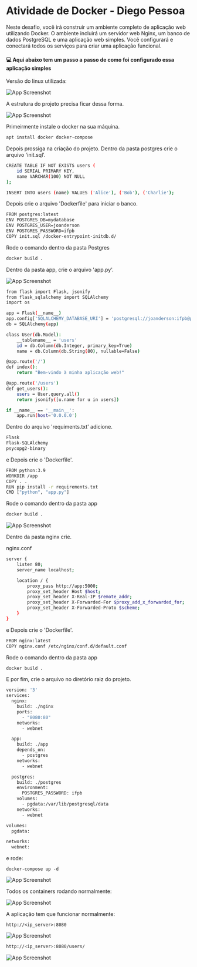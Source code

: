 # Atividade de Docker - Diego Pessoa

Neste desafio, você irá construir um ambiente completo de aplicação web utilizando Docker. O ambiente incluirá um servidor web Nginx, um banco de dados PostgreSQL e uma aplicação web simples. Você configurará e conectará todos os serviços para criar uma aplicação funcional.

#### 💻 Aqui abaixo tem um passo a passo de como foi configurado essa aplicação simples

Versão do linux utilizada:

![App Screenshot](https://github.com/eujoanderson/docker-web-app/blob/master/img/linux.png)

A estrutura do projeto precisa ficar dessa forma.

![App Screenshot](https://github.com/eujoanderson/docker-web-app/blob/master/img/passo01.png)

Primeirmente instale o docker na sua máquina.
```bash
apt install docker docker-compose
```



Depois prossiga na criação do projeto. Dentro da pasta postgres crie o arquivo 'init.sql'. 
```bash
CREATE TABLE IF NOT EXISTS users (
    id SERIAL PRIMARY KEY,
    name VARCHAR(100) NOT NULL
);

INSERT INTO users (name) VALUES ('Alice'), ('Bob'), ('Charlie');
```

Depois crie o arquivo 'Dockerfile' para iniciar o banco.

```bash
FROM postgres:latest
ENV POSTGRES_DB=mydatabase
ENV POSTGRES_USER=joanderson
ENV POSTGRES_PASSWORD=ifpb
COPY init.sql /docker-entrypoint-initdb.d/
```

Rode o comando dentro da pasta Postgres
```bash
docker build .
```

Dentro da pasta app, crie o arquivo 'app.py'. 

![App Screenshot](https://github.com/eujoanderson/docker-web-app/blob/master/img/passo02.png)

```bash
from flask import Flask, jsonify
from flask_sqlalchemy import SQLAlchemy
import os

app = Flask(__name__)
app.config['SQLALCHEMY_DATABASE_URI'] = 'postgresql://joanderson:ifpb@postgres:5432/mydatabase'
db = SQLAlchemy(app)

class User(db.Model):
    __tablename__ = 'users'
    id = db.Column(db.Integer, primary_key=True)
    name = db.Column(db.String(80), nullable=False)

@app.route('/')
def index():
    return "Bem-vindo à minha aplicação web!"

@app.route('/users')
def get_users():
    users = User.query.all()
    return jsonify([u.name for u in users])

if __name__ == '__main__':
    app.run(host='0.0.0.0')
```

Dentro do arquivo 'requiments.txt' adicione.

```bash
Flask
Flask-SQLAlchemy
psycopg2-binary
```

e Depois crie o 'Dockerfile'.

```bash
FROM python:3.9
WORKDIR /app
COPY . .
RUN pip install -r requirements.txt
CMD ["python", "app.py"]
```

Rode o comando dentro da pasta app
```bash
docker build .
```

![App Screenshot](https://github.com/eujoanderson/docker-web-app/blob/master/img/passo03.png)


Dentro da pasta nginx crie.

nginx.conf
```bash
server {
    listen 80;
    server_name localhost;

    location / {
        proxy_pass http://app:5000;
        proxy_set_header Host $host;
        proxy_set_header X-Real-IP $remote_addr;
        proxy_set_header X-Forwarded-For $proxy_add_x_forwarded_for;
        proxy_set_header X-Forwarded-Proto $scheme;
    }
}
```

e Depois crie o 'Dockerfile'.

```bash
FROM nginx:latest
COPY nginx.conf /etc/nginx/conf.d/default.conf
```

Rode o comando dentro da pasta app
```bash
docker build .
```

E por fim, crie o arquivo no diretório raiz do projeto.

```bash
version: '3'
services:
  nginx:
    build: ./nginx
    ports:
      - "8080:80"
    networks:
      - webnet

  app:
    build: ./app
    depends_on:
      - postgres
    networks:
      - webnet

  postgres:
    build: ./postgres
    environment:
      POSTGRES_PASSWORD: ifpb
    volumes:
      - pgdata:/var/lib/postgresql/data
    networks:
      - webnet

volumes:
  pgdata:

networks:
  webnet:
```

e rode:

```
docker-compose up -d
```

![App Screenshot](https://github.com/eujoanderson/docker-web-app/blob/master/img/final.png)

Todos os containers rodando normalmente:

![App Screenshot](https://github.com/eujoanderson/docker-web-app/blob/master/img/containers.png)

A aplicação tem que funcionar normalmente:


```
http://<ip_server>:8080
```
![App Screenshot](https://github.com/eujoanderson/docker-web-app/blob/master/img/web-simples.png)


```bash
http://<ip_server>:8080/users/
```
![App Screenshot](https://github.com/eujoanderson/docker-web-app/blob/master/img/web_users.png)

